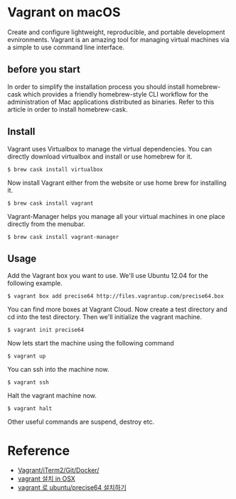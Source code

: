 # Vagrant on macOS
Create and configure lightweight, reproducible, and portable development evnironments.
Vagrant is an amazing tool for managing virtual machines via a simple to use command line interface.

## before you start
In order to simplify the installation process you should install homebrew-cask which provides a friendly
homebrew-style CLI workflow for the administration of Mac applications distributed as binaries.
Refer to this article in order to install homebrew-cask.

## Install
Vagrant uses Virtualbox to manage the virtual dependencies.
You can directly download virtualbox and install or use homebrew for it.
```
$ brew cask install virtualbox
```
Now install Vagrant either from the website or use home brew for installing it.
```
$ brew cask install vagrant
```
Vagrant-Manager helps you manage all your virtual machines in one place directly from the menubar.
```
$ brew cask install vagrant-manager
```

## Usage
Add the Vagrant box you want to use. We'll use Ubuntu 12.04 for the following example.
```
$ vagrant box add precise64 http://files.vagrantup.com/precise64.box
```
You can find more boxes at Vagrant Cloud.
Now create a test directory and cd into the test directory. Then we'll initialize the vagrant machine.
```
$ vagrant init precise64
```
Now lets start the machine using the following command
```
$ vagrant up
```
You can ssh into the machine now.
```
$ vagrant ssh
```
Halt the vagrant machine now.
```
$ vagrant halt
```
Other useful commands are suspend, destroy etc.

# Reference
- [Vagrant/iTerm2/Git/Docker/](https://sourabhbajaj.com/mac-setup/Vagrant/README.html)
- [vagrant 설치 in OSX](https://junho85.pe.kr/1426)
- [vagrant 로 ubuntu/precise64 설치하기](https://junho85.pe.kr/1428)
